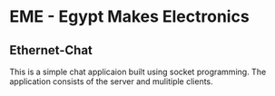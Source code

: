# EME - Egypt Makes Electronics
## Ethernet-Chat
This is a simple chat applicaion built using socket programming.
The application consists of the server and mulitiple clients.

